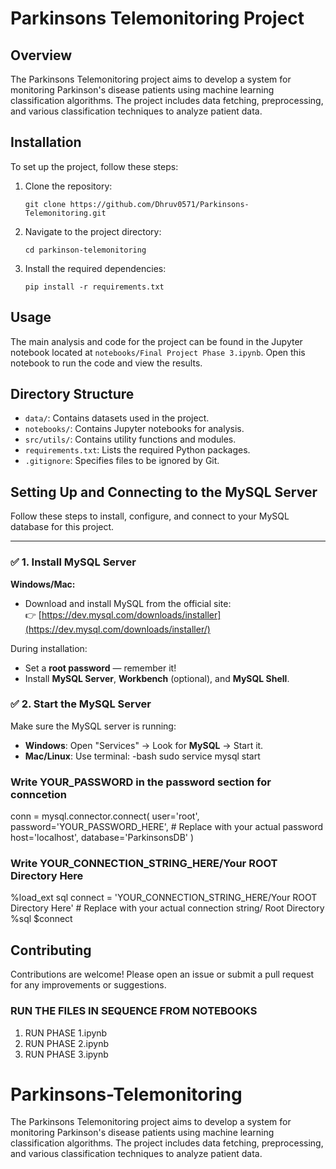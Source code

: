 # Parkinsons Telemonitoring Project

## Overview
The Parkinsons Telemonitoring project aims to develop a system for monitoring Parkinson's disease patients using machine learning classification algorithms. The project includes data fetching, preprocessing, and various classification techniques to analyze patient data.

## Installation
To set up the project, follow these steps:

1. Clone the repository:
   ```
   git clone https://github.com/Dhruv0571/Parkinsons-Telemonitoring.git
   ```
2. Navigate to the project directory:
   ```
   cd parkinson-telemonitoring
   ```
3. Install the required dependencies:
   ```
   pip install -r requirements.txt
   ```

## Usage
The main analysis and code for the project can be found in the Jupyter notebook located at `notebooks/Final Project Phase 3.ipynb`. Open this notebook to run the code and view the results.

## Directory Structure
- `data/`: Contains datasets used in the project.
- `notebooks/`: Contains Jupyter notebooks for analysis.
- `src/utils/`: Contains utility functions and modules.
- `requirements.txt`: Lists the required Python packages.
- `.gitignore`: Specifies files to be ignored by Git.


## Setting Up and Connecting to the MySQL Server 
Follow these steps to install, configure, and connect to your MySQL database for this project.

---

### ✅ 1. Install MySQL Server

**Windows/Mac:**
- Download and install MySQL from the official site:  
  👉 [https://dev.mysql.com/downloads/installer](https://dev.mysql.com/downloads/installer/)

During installation:
- Set a **root password** — remember it!
- Install **MySQL Server**, **Workbench** (optional), and **MySQL Shell**.

### ✅ 2. Start the MySQL Server

Make sure the MySQL server is running:

- **Windows**: Open "Services" → Look for **MySQL** → Start it.
- **Mac/Linux**: Use terminal: 
-bash
sudo service mysql start

 ### Write YOUR_PASSWORD in the password section for conncetion 
 conn = mysql.connector.connect(
    user='root',
    password='YOUR_PASSWORD_HERE',  # Replace with your actual password
    host='localhost',
    database='ParkinsonsDB'
)
 ### Write YOUR_CONNECTION_STRING_HERE/Your ROOT Directory Here 
 %load_ext sql
connect = 'YOUR_CONNECTION_STRING_HERE/Your ROOT Directory Here'  # Replace with your actual connection string/ Root Directory
%sql $connect

## Contributing
Contributions are welcome! Please open an issue or submit a pull request for any improvements or suggestions.
### RUN THE FILES IN SEQUENCE FROM NOTEBOOKS 
 1) RUN PHASE 1.ipynb 
 2) RUN PHASE 2.ipynb 
 3) RUN PHASE 3.ipynb 

# Parkinsons-Telemonitoring
The Parkinsons Telemonitoring project aims to develop a system for monitoring Parkinson's disease patients using machine learning classification algorithms. The project includes data fetching, preprocessing, and various classification techniques to analyze patient data.
